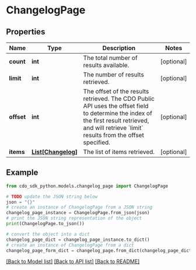 # ChangelogPage


## Properties

Name | Type | Description | Notes
------------ | ------------- | ------------- | -------------
**count** | **int** | The total number of results available. | [optional] 
**limit** | **int** | The number of results retrieved. | [optional] 
**offset** | **int** | The offset of the results retrieved. The CDO Public API uses the offset field to determine the index of the first result retrieved, and will retrieve &#x60;limit&#x60; results from the offset specified. | [optional] 
**items** | [**List[Changelog]**](Changelog.md) | The list of items retrieved. | [optional] 

## Example

```python
from cdo_sdk_python.models.changelog_page import ChangelogPage

# TODO update the JSON string below
json = "{}"
# create an instance of ChangelogPage from a JSON string
changelog_page_instance = ChangelogPage.from_json(json)
# print the JSON string representation of the object
print(ChangelogPage.to_json())

# convert the object into a dict
changelog_page_dict = changelog_page_instance.to_dict()
# create an instance of ChangelogPage from a dict
changelog_page_form_dict = changelog_page.from_dict(changelog_page_dict)
```
[[Back to Model list]](../README.md#documentation-for-models) [[Back to API list]](../README.md#documentation-for-api-endpoints) [[Back to README]](../README.md)



